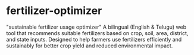 # fertilizer-optimizer
"sustainable fertilizer usage optimizer" A bilingual (English &amp; Telugu) web tool that recommends suitable fertilizers based on crop, soil, area, district, and state inputs. Designed to help farmers use fertilizers efficiently and sustainably for better crop yield and reduced environmental impact.
